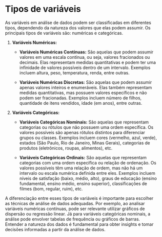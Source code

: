 # Tipos de variáveis

As variáveis em análise de dados podem ser classificadas em diferentes tipos, dependendo da natureza dos valores que elas podem assumir. Os principais tipos de variáveis são: numéricas e categóricas.

1. **Variáveis Numéricas:**

   - **Variáveis Numéricas Contínuas:** São aquelas que podem assumir valores em uma escala contínua, ou seja, valores fracionados ou decimais. Elas representam medidas quantitativas e podem ter uma infinidade de valores possíveis dentro de um intervalo. Exemplos incluem altura, peso, temperatura, renda, entre outras.

   - **Variáveis Numéricas Discretas:** São aquelas que podem assumir apenas valores inteiros e enumeráveis. Elas também representam medidas quantitativas, mas possuem valores específicos e não podem ser fracionadas. Exemplos incluem número de filhos, quantidade de itens vendidos, idade (em anos), entre outras.

2. **Variáveis Categóricas:**

   - **Variáveis Categóricas Nominais:** São aquelas que representam categorias ou rótulos que não possuem uma ordem específica. Os valores possíveis são apenas rótulos distintos para diferenciar grupos ou classes. Exemplos incluem cores (vermelho, azul, verde), estados (São Paulo, Rio de Janeiro, Minas Gerais), categorias de produtos (eletrônicos, roupas, alimentos), etc.

   - **Variáveis Categóricas Ordinais:** São aquelas que representam categorias com uma ordem específica ou relação de ordenação. Os valores possíveis têm uma relação de ordem, mas não há um intervalo ou escala numérica definida entre eles. Exemplos incluem níveis de satisfação (baixo, médio, alto), graus de educação (ensino fundamental, ensino médio, ensino superior), classificações de filmes (bom, regular, ruim), etc.

A diferenciação entre esses tipos de variáveis é importante para escolher as técnicas de análise de dados adequadas. Por exemplo, ao analisar variáveis numéricas contínuas, pode ser relevante utilizar gráficos de dispersão ou regressão linear. Já para variáveis categóricas nominais, a análise pode envolver tabelas de frequência ou gráficos de barras. Entender a natureza dos dados é fundamental para obter insights e tomar decisões informadas a partir da análise de dados.
